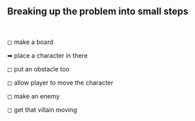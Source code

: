## Breaking up the problem into small steps

<br />

◻ make a board

➡ place a character in there

◻ put an obstacle too

◻ allow player to move the character

◻ make an enemy

◻ get that villain moving
